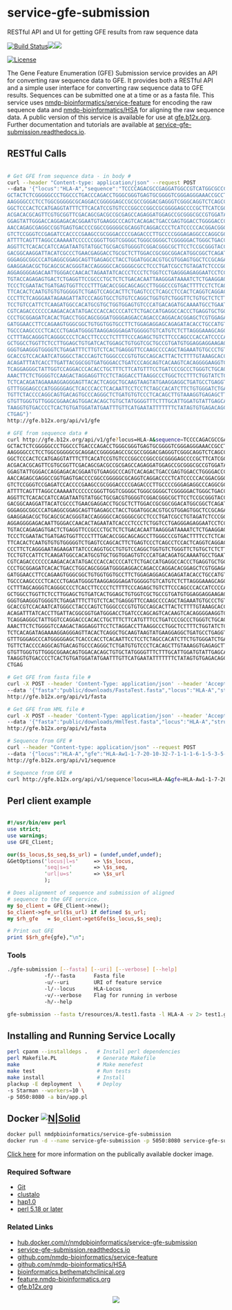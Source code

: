 # service-gfe-submission

RESTful API and UI for getting GFE results from raw sequence data

[![Build Status](https://travis-ci.org/nmdp-bioinformatics/service-gfe-submission.svg?branch=master)](https://travis-ci.org/nmdp-bioinformatics/service-gfe-submission)[![](https://images.microbadger.com/badges/image/nmdpbioinformatics/service-gfe-submission.svg)](https://microbadger.com/images/nmdpbioinformatics/service-gfe-submission "Get your own image badge on microbadger.com")[![](https://images.microbadger.com/badges/version/nmdpbioinformatics/service-gfe-submission.svg)](https://microbadger.com/images/nmdpbioinformatics/service-gfe-submission "Get your own version badge on microbadger.com")

[![License](https://img.shields.io/badge/License-GNU%20General%20Public%20License%20v3.0-blue.svg)]()

The Gene Feature Enumeration (GFE) Submission service provides an API for converting raw sequence data to GFE. It provides both a RESTful API and a simple user interface for converting raw sequence data to GFE results. Sequences can be submitted one at a time or as a fasta file. This service uses [nmdp-bioinformatics/service-feature](https://github.com/nmdp-bioinformatics/service-feature) for encoding the raw sequence data and [nmdp-bioinformatics/HSA](https://github.com/nmdp-bioinformatics/HSA) for aligning the raw sequence data. A public version of this service is available for use at [gfe.b12x.org](http://gfe.b12x.org). Further documentation and tutorials are available at [service-gfe-submission.readthedocs.io](http://service-gfe-submission.readthedocs.io/en/latest/index.html).



## RESTful Calls

```bash
    
# Get GFE from sequence data - in body #
curl --header "Content-type: application/json" --request POST 
--data '{"locus":"HLA-A","sequence":"TCCCCAGACGCCGAGGATGGCCGTCATGGCGCCCCGAACCCTCCTCCT
GCTACTCTCGGGGGCCCTGGCCCTGACCCAGACCTGGGCGGGTGAGTGCGGGGTCGGGAGGGAAACCGCCTCTGCGGGGAGAAGC
AAGGGGCCCTCCTGGCGGGGGCGCAGGACCGGGGGAGCCGCGCCGGGACGAGGGTCGGGCAGGTCTCAGCCACTGCTCGCCCCCA
GGCTCCCACTCCATGAGGTATTTCTTCACATCCGTGTCCCGGCCCGGCCGCGGGGAGCCCCGCTTCATCGCCGTGGGCTACGTGG
ACGACACGCAGTTCGTGCGGTTCGACAGCGACGCCGCGAGCCAGAGGATGGAGCCGCGGGCGCCGTGGATAGAGCAGGAGGGGCC
GGAGTATTGGGACCAGGAGACACGGAATGTGAAGGCCCAGTCACAGACTGACCGAGTGGACCTGGGGACCCTGCGCGGCTACTAC
AACCAGAGCGAGGCCGGTGAGTGACCCCGGCCGGGGGCGCAGGTCAGGACCCCTCATCCCCCACGGACGGGCCAGGTCGCCCACA
GTCTCCGGGTCCGAGATCCACCCCGAAGCCGCGGGACCCCGAGACCCTTGCCCCGGGAGAGGCCCAGGCGCCTTTACCCGGTTTC
ATTTTCAGTTTAGGCCAAAAATCCCCCCGGGTTGGTCGGGGCTGGGCGGGGCTCGGGGGACTGGGCTGACCGCGGGGTCGGGGCC
AGGTTCTCACACCATCCAGATAATGTATGGCTGCGACGTGGGGTCGGACGGGCGCTTCCTCCGCGGGTACCGGCAGGACGCCTAC
GACGGCAAGGATTACATCGCCCTGAACGAGGACCTGCGCTCTTGGACCGCGGCGGACATGGCGGCTCAGATCACCAAGCGCAAGT
GGGAGGCGGCCCATGAGGCGGAGCAGTTGAGAGCCTACCTGGATGGCACGTGCGTGGAGTGGCTCCGCAGATACCTGGAGAACGG
GAAGGAGACGCTGCAGCGCACGGGTACCAGGGGCCACGGGGCGCCTCCCTGATCGCCTGTAGATCTCCCGGGCTGGCCTCCCACA
AGGAGGGGAGACAATTGGGACCAACACTAGAATATCACCCTCCCTCTGGTCCTGAGGGAGAGGAATCCTCCTGGGTTCCAGATCC
TGTACCAGAGAGTGACTCTGAGGTTCCGCCCTGCTCTCTGACACAATTAAGGGATAAAATCTCTGAAGGAGTGACGGGAAGACGA
TCCCTCGAATACTGATGAGTGGTTCCCTTTGACACCGGCAGCAGCCTTGGGCCCGTGACTTTTCCTCTCAGGCCTTGTTCTCTGC
TTCACACTCAATGTGTGTGGGGGTCTGAGTCCAGCACTTCTGAGTCCCTCAGCCTCCACTCAGGTCAGGACCAGAAGTCGCTGTT
CCCTTCTCAGGGAATAGAAGATTATCCCAGGTGCCTGTGTCCAGGCTGGTGTCTGGGTTCTGTGCTCTCTTCCCCATCCCGGGTG
TCCTGTCCATTCTCAAGATGGCCACATGCGTGCTGGTGGAGTGTCCCATGACAGATGCAAAATGCCTGAATTTTCTGACTCTTCC
CGTCAGACCCCCCCAAGACACATATGACCCACCACCCCATCTCTGACCATGAGGCCACCCTGAGGTGCTGGGCCCTGGGCTTCTA
CCCTGCGGAGATCACACTGACCTGGCAGCGGGATGGGGAGGACCAGACCCAGGACACGGAGCTCGTGGAGACCAGGCCTGCAGGG
GATGGAACCTTCCAGAAGTGGGCGGCTGTGGTGGTGCCTTCTGGAGAGGAGCAGAGATACACCTGCCATGTGCAGCATGAGGGTC
TGCCCAAGCCCCTCACCCTGAGATGGGGTAAGGAGGGAGATGGGGGTGTCATGTCTCTTAGGGAAAGCAGGAGCCTCTCTGGAGA
CCTTTAGCAGGGTCAGGGCCCCTCACCTTCCCCTCTTTTCCCAGAGCTGTCTTCCCAGCCCACCATCCCCATCGTGGGCATCATT
GCTGGCCTGGTTCTCCTTGGAGCTGTGATCACTGGAGCTGTGGTCGCTGCCGTGATGTGGAGGAGGAAGAGCTCAGGTGGAGAAG
GGGTGAAGGGTGGGGTCTGAGATTTCTTGTCTCACTGAGGGTTCCAAGCCCCAGCTAGAAATGTGCCCTGTCTCATTACTGGGAA
GCACCGTCCACAATCATGGGCCTACCCAGTCTGGGCCCCGTGTGCCAGCACTTACTCTTTTGTAAAGCACCTGTTAAAATGAAGG
ACAGATTTATCACCTTGATTACGGCGGTGATGGGACCTGATCCCAGCAGTCACAAGTCACAGGGGAAGGTCCCTGAGGACAGACC
TCAGGAGGGCTATTGGTCCAGGACCCACACCTGCTTTCTTCATGTTTCCTGATCCCGCCCTGGGTCTGCAGTCACACATTTCTGG
AAACTTCTCTGGGGTCCAAGACTAGGAGGTTCCTCTAGGACCTTAAGGCCCTGGCTCCTTTCTGGTATCTCACAGGACATTTTCT
TCTCACAGATAGAAAAGGAGGGAGTTACACTCAGGCTGCAAGTAAGTATGAAGGAGGCTGATGCCTGAGGTCCTTGGGATATTGT
GTTTGGGAGCCCATGGGGGAGCTCACCCACCTCACAATTCCTCCTCTAGCCACATCTTCTGTGGGATCTGACCAGGTTCTGTTTT
TGTTCTACCCCAGGCAGTGACAGTGCCCAGGGCTCTGATGTGTCCCTCACAGCTTGTAAAGGTGAGAGCTTGGAGGACCTAATGT
GTGTTGGGTGTTGGGCGGAACAGTGGACACAGCTGTGCTATGGGGTTTCTTTGCATTGGATGTATTGAGCATGCGATGGGCTGTT
TAAGGTGTGACCCCTCACTGTGATGGATATGAATTTGTTCATGAATATTTTTTTCTATAGTGTGAGACAGCTGCCTTGTGTGGGA
CTGAG"}'
http://gfe.b12x.org/api/v1/gfe

# GFE from sequence data #
curl http://gfe.b12x.org/api/v1/gfe?locus=HLA-A&sequence=TCCCCAGACGCCGAGGATGGCCGTCATG
GCTACTCTCGGGGGCCCTGGCCCTGACCCAGACCTGGGCGGGTGAGTGCGGGGTCGGGAGGGAAACCGCCTCTGCGGGGAGAAGC
AAGGGGCCCTCCTGGCGGGGGCGCAGGACCGGGGGAGCCGCGCCGGGACGAGGGTCGGGCAGGTCTCAGCCACTGCTCGCCCCCA
GGCTCCCACTCCATGAGGTATTTCTTCACATCCGTGTCCCGGCCCGGCCGCGGGGAGCCCCGCTTCATCGCCGTGGGCTACGTGG
ACGACACGCAGTTCGTGCGGTTCGACAGCGACGCCGCGAGCCAGAGGATGGAGCCGCGGGCGCCGTGGATAGAGCAGGAGGGGCC
GGAGTATTGGGACCAGGAGACACGGAATGTGAAGGCCCAGTCACAGACTGACCGAGTGGACCTGGGGACCCTGCGCGGCTACTAC
AACCAGAGCGAGGCCGGTGAGTGACCCCGGCCGGGGGCGCAGGTCAGGACCCCTCATCCCCCACGGACGGGCCAGGTCGCCCACA
GTCTCCGGGTCCGAGATCCACCCCGAAGCCGCGGGACCCCGAGACCCTTGCCCCGGGAGAGGCCCAGGCGCCTTTACCCGGTTTC
ATTTTCAGTTTAGGCCAAAAATCCCCCCGGGTTGGTCGGGGCTGGGCGGGGCTCGGGGGACTGGGCTGACCGCGGGGTCGGGGCC
AGGTTCTCACACCATCCAGATAATGTATGGCTGCGACGTGGGGTCGGACGGGCGCTTCCTCCGCGGGTACCGGCAGGACGCCTAC
GACGGCAAGGATTACATCGCCCTGAACGAGGACCTGCGCTCTTGGACCGCGGCGGACATGGCGGCTCAGATCACCAAGCGCAAGT
GGGAGGCGGCCCATGAGGCGGAGCAGTTGAGAGCCTACCTGGATGGCACGTGCGTGGAGTGGCTCCGCAGATACCTGGAGAACGG
GAAGGAGACGCTGCAGCGCACGGGTACCAGGGGCCACGGGGCGCCTCCCTGATCGCCTGTAGATCTCCCGGGCTGGCCTCCCACA
AGGAGGGGAGACAATTGGGACCAACACTAGAATATCACCCTCCCTCTGGTCCTGAGGGAGAGGAATCCTCCTGGGTTCCAGATCC
TGTACCAGAGAGTGACTCTGAGGTTCCGCCCTGCTCTCTGACACAATTAAGGGATAAAATCTCTGAAGGAGTGACGGGAAGACGA
TCCCTCGAATACTGATGAGTGGTTCCCTTTGACACCGGCAGCAGCCTTGGGCCCGTGACTTTTCCTCTCAGGCCTTGTTCTCTGC
TTCACACTCAATGTGTGTGGGGGTCTGAGTCCAGCACTTCTGAGTCCCTCAGCCTCCACTCAGGTCAGGACCAGAAGTCGCTGTT
CCCTTCTCAGGGAATAGAAGATTATCCCAGGTGCCTGTGTCCAGGCTGGTGTCTGGGTTCTGTGCTCTCTTCCCCATCCCGGGTG
TCCTGTCCATTCTCAAGATGGCCACATGCGTGCTGGTGGAGTGTCCCATGACAGATGCAAAATGCCTGAATTTTCTGACTCTTCC
CGTCAGACCCCCCCAAGACACATATGACCCACCACCCCATCTCTGACCATGAGGCCACCCTGAGGTGCTGGGCCCTGGGCTTCTA
CCCTGCGGAGATCACACTGACCTGGCAGCGGGATGGGGAGGACCAGACCCAGGACACGGAGCTCGTGGAGACCAGGCCTGCAGGG
GATGGAACCTTCCAGAAGTGGGCGGCTGTGGTGGTGCCTTCTGGAGAGGAGCAGAGATACACCTGCCATGTGCAGCATGAGGGTC
TGCCCAAGCCCCTCACCCTGAGATGGGGTAAGGAGGGAGATGGGGGTGTCATGTCTCTTAGGGAAAGCAGGAGCCTCTCTGGAGA
CCTTTAGCAGGGTCAGGGCCCCTCACCTTCCCCTCTTTTCCCAGAGCTGTCTTCCCAGCCCACCATCCCCATCGTGGGCATCATT
GCTGGCCTGGTTCTCCTTGGAGCTGTGATCACTGGAGCTGTGGTCGCTGCCGTGATGTGGAGGAGGAAGAGCTCAGGTGGAGAAG
GGGTGAAGGGTGGGGTCTGAGATTTCTTGTCTCACTGAGGGTTCCAAGCCCCAGCTAGAAATGTGCCCTGTCTCATTACTGGGAA
GCACCGTCCACAATCATGGGCCTACCCAGTCTGGGCCCCGTGTGCCAGCACTTACTCTTTTGTAAAGCACCTGTTAAAATGAAGG
ACAGATTTATCACCTTGATTACGGCGGTGATGGGACCTGATCCCAGCAGTCACAAGTCACAGGGGAAGGTCCCTGAGGACAGACC
TCAGGAGGGCTATTGGTCCAGGACCCACACCTGCTTTCTTCATGTTTCCTGATCCCGCCCTGGGTCTGCAGTCACACATTTCTGG
AAACTTCTCTGGGGTCCAAGACTAGGAGGTTCCTCTAGGACCTTAAGGCCCTGGCTCCTTTCTGGTATCTCACAGGACATTTTCT
TCTCACAGATAGAAAAGGAGGGAGTTACACTCAGGCTGCAAGTAAGTATGAAGGAGGCTGATGCCTGAGGTCCTTGGGATATTGT
GTTTGGGAGCCCATGGGGGAGCTCACCCACCTCACAATTCCTCCTCTAGCCACATCTTCTGTGGGATCTGACCAGGTTCTGTTTT
TGTTCTACCCCAGGCAGTGACAGTGCCCAGGGCTCTGATGTGTCCCTCACAGCTTGTAAAGGTGAGAGCTTGGAGGACCTAATGT
GTGTTGGGTGTTGGGCGGAACAGTGGACACAGCTGTGCTATGGGGTTTCTTTGCATTGGATGTATTGAGCATGCGATGGGCTGTT
TAAGGTGTGACCCCTCACTGTGATGGATATGAATTTGTTCATGAATATTTTTTTCTATAGTGTGAGACAGCTGCCTTGTGTGGGA
CTGAG

# Get GFE from fasta file #
curl -X POST --header 'Content-Type: application/json' --header 'Accept: application/json' 
--data '{"fasta":"public/downloads/FastaTest.fasta","locus":"HLA-A","structures": 0,"verbose":0}' 
http://gfe.b12x.org/api/v1/fasta

# Get GFE from HML file #
curl -X POST --header 'Content-Type: application/json' --header 'Accept: application/json' 
--data '{"fasta":"public/downloads/HmlTest.fasta","locus":"HLA-A","structures": 0,"verbose":0}' 
http://gfe.b12x.org/api/v1/fasta

# Sequence from GFE #
curl --header "Content-type: application/json" --request POST
--data '{"locus":"HLA-A","gfe":"HLA-Aw1-1-7-20-10-32-7-1-1-1-6-1-5-3-5-1-0"}'
http://gfe.b12x.org/api/v1/sequence

# Sequence from GFE #
curl http://gfe.b12x.org/api/v1/sequence?locus=HLA-A&gfe=HLA-Aw1-1-7-20-10-32-7-1-1-1-6-1-5-3-5-1-0


```

## Perl client example

```perl

#!/usr/bin/env perl
use strict;
use warnings;
use GFE_Client;

our($s_locus,$s_seq,$s_url) = (undef,undef,undef);
&GetOptions('locus|l=s'     => \$s_locus,
			'seq|s=s'       => \$s_seq,
			'url|u=s'       => \$s_url
            );

# Does alignment of sequence and submission of aligned
# sequence to the GFE service.
my $o_client = GFE_Client->new();
$o_client->gfe_url($s_url) if defined $s_url;
my $rh_gfe   = $o_client->getGfe($s_locus,$s_seq);

# Print out GFE
print $$rh_gfe{gfe},"\n";

```

### Tools

```bash
./gfe-submission [--fasta] [--uri] [--verbose] [--help]
            -f/--fasta      Fasta file
            -u/--uri        URI of feature service
            -l/--locus      HLA-Locus
            -v/--verbose    Flag for running in verbose
            -h/--help

gfe-submission --fasta t/resources/A.test1.fasta -l HLA-A -v 2> test1.gfe.log > test1.gfe.csv

```


## Installing and Running Service Locally

```bash
perl cpanm --installdeps .   # Install perl dependencies
perl Makefile.PL             # Generate Makefile
make                         # Make menefest
make test                    # Run tests
make install                 # Install
plackup -E deployment  \     # Deploy
-s Starman --workers=10 \
-p 5050:8080 -a bin/app.pl      
```

## Docker [![N|Solid](https://pbs.twimg.com/profile_images/378800000124779041/fbbb494a7eef5f9278c6967b6072ca3e_normal.png)](https://www.docker.com)

```bash
docker pull nmdpbioinformatics/service-gfe-submission
docker run -d --name service-gfe-submission -p 5050:8080 service-gfe-submission:latest
```
[Click here](https://hub.docker.com/r/nmdpbioinformatics/service-gfe-submission/) for more information on the publically available docker image. 


### Required Software

 * [Git](http://git.org)
 * [clustalo](http://www.clustal.org/omega)
 * [hap1.0](https://github.com/nmdp-bioinformatics/HSA)
 * [perl 5.18 or later](http://perl.org)

### Related Links

 * [hub.docker.com/r/nmdpbioinformatics/service-gfe-submission](https://hub.docker.com/r/nmdpbioinformatics/service-gfe-submission)
 * [service-gfe-submission.readthedocs.io](https://service-gfe-submission.readthedocs.io/en/latest/index.html)
 * [github.com/nmdp-bioinformatics/service-feature](https://github.com/nmdp-bioinformatics/service-feature)
 * [github.com/nmdp-bioinformatics/HSA](https://github.com/nmdp-bioinformatics/HSA)
 * [bioinformatics.bethematchclinical.org](https://bioinformatics.bethematchclinical.org)
 * [feature.nmdp-bioinformatics.org](https://feature.nmdp-bioinformatics.org)
 * [gfe.b12x.org](http://gfe.b12x.org)

<p align="center">
  <img src="https://bethematch.org/content/site/images/btm_logo.png">
</p>



